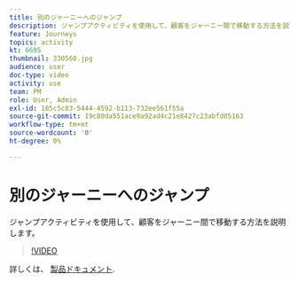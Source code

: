 ```yaml
---
title: 別のジャーニーへのジャンプ
description: ジャンプアクティビティを使用して、顧客をジャーニー間で移動する方法を説明します。
feature: Journeys
topics: activity
kt: 6695
thumbnail: 330560.jpg
audience: user
doc-type: video
activity: use
team: PM
role: User, Admin
exl-id: 185c5c83-5444-4592-b113-732ee561f55a
source-git-commit: 19c80da551ace9a92ad4c21e8427c23abfd05163
workflow-type: tm+mt
source-wordcount: '0'
ht-degree: 0%

---
```


# 別のジャーニーへのジャンプ

ジャンプアクティビティを使用して、顧客をジャーニー間で移動する方法を説明します。

>[!VIDEO](https://video.tv.adobe.com/v/330560?quality=12)

詳しくは、 [製品ドキュメント](https://experienceleague.adobe.com/docs/journeys/using/building-journeys/about-journey-building/action-activities/jump.html?lang=jp#building-journeys).
